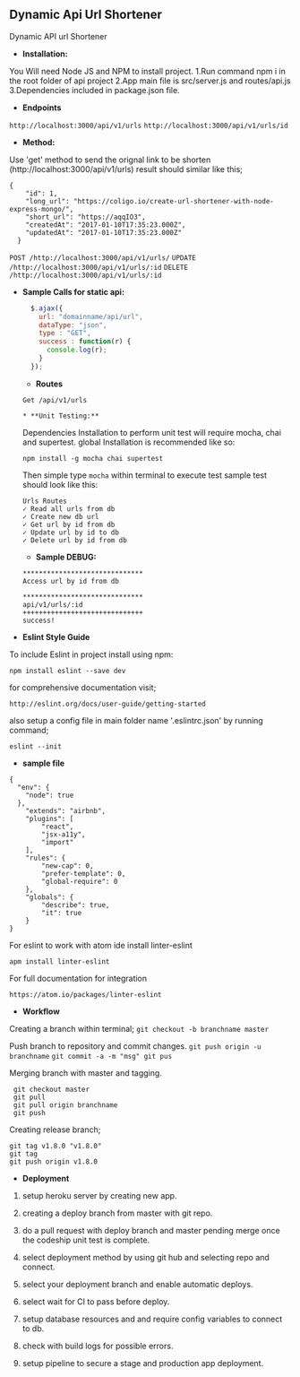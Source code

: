 **Dynamic Api Url Shortener**
----
Dynamic API url Shortener


  * **Installation:**

  You Will need Node JS and NPM to install project.
  1.Run command npm i in the root folder of api project
  2.App main file is src/server.js and routes/api.js
  3.Dependencies included in package.json file.



  * **Endpoints**

   `http://localhost:3000/api/v1/urls`
   `http://localhost:3000/api/v1/urls/id`


  * **Method:**

  Use 'get' method to send the orignal link to be shorten (http://localhost:3000/api/v1/urls)
  result should similar like this;


```
{
    "id": 1,
    "long_url": "https://coligo.io/create-url-shortener-with-node-express-mongo/",
    "short_url": "https://aqqIO3",
    "createdAt": "2017-01-10T17:35:23.000Z",
    "updatedAt": "2017-01-10T17:35:23.000Z"
  }

```
``POST /http://localhost:3000/api/v1/urls/``
``UPDATE /http://localhost:3000/api/v1/urls/:id``
``DELETE /http://localhost:3000/api/v1/urls/:id``


* **Sample Calls for static api:**

  ```javascript
    $.ajax({
      url: "domainname/api/url",
      dataType: "json",
      type : "GET",
      success : function(r) {
        console.log(r);
      }
    });
  ```


    * **Routes**

    `Get /api/v1/urls`



      * **Unit Testing:**

    Dependencies Installation to perform unit test will require mocha, chai and supertest.
    global Installation is recommended like so:

    ``npm install -g mocha chai supertest ``

    Then simple type ``mocha`` within terminal to execute test
    sample test should look like this:
    ```
    Urls Routes
    ✓ Read all urls from db
    ✓ Create new db url
    ✓ Get url by id from db
    ✓ Update url by id to db
    ✓ Delete url by id from db

    ```


    * **Sample DEBUG:**


    ```
  ******************************
  Access url by id from db

  ******************************
   api/v1/urls/:id
  ++++++++++++++++++++++++++++++
   success!
    ```

* **Eslint Style Guide**

To include Eslint in project install using npm:

``npm install eslint --save dev``

for comprehensive documentation visit;

``http://eslint.org/docs/user-guide/getting-started``

also setup a config file in main folder name '.eslintrc.json' by running command;

``eslint --init``

* **sample file**

```
{
  "env": {
    "node": true
  },
    "extends": "airbnb",
    "plugins": [
        "react",
        "jsx-a11y",
        "import"
    ],
    "rules": {
  		"new-cap": 0,
  		"prefer-template": 0,
  		"global-require": 0
  	},
  	"globals": {
  		"describe": true,
  		"it": true
  	}
}
```

For eslint to work with atom ide install linter-eslint

``apm install linter-eslint``

For full documentation for integration

``https://atom.io/packages/linter-eslint``

* **Workflow**

Creating a branch within terminal;
``git checkout -b branchname master``

Push branch to repository and commit changes.
``git push origin -u branchname``
``git commit -a -m "msg" git pus``

Merging branch with master and tagging.
```
 git checkout master
 git pull
 git pull origin branchname
 git push
   ```
Creating release branch;
```
git tag v1.8.0 "v1.8.0"
git tag    
git push origin v1.8.0
```

* **Deployment**

1. setup heroku server by creating new app.
2. creating a deploy branch from master with git repo.
3. do a pull request with deploy branch and master pending merge once the codeship unit test is complete.
4. select deployment method by using git hub and selecting repo and connect.
5. select your deployment branch and enable automatic deploys.
6. select wait for CI to pass before deploy.
7. setup database resources and and require config variables to connect to db.

8. check with build logs for possible errors.
9. setup pipeline to secure a stage and production app deployment.
